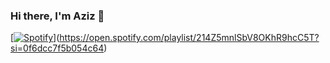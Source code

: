 ### Hi there, I'm Aziz 👋

[[![Spotify](https://spotify-github-readme.vercel.app/api/spotify)](https://open.spotify.com/collection/tracks)](https://open.spotify.com/playlist/214Z5mnlSbV8OKhR9hcC5T?si=0f6dcc7f5b054c64)
<!--
**auli-aziz/auli-aziz** is a ✨ _special_ ✨ repository because its `README.md` (this file) appears on your GitHub profile.

Here are some ideas to get you started:

- 🔭 I’m currently working on ...
- 🌱 I’m currently learning ...
- 👯 I’m looking to collaborate on ...
- 🤔 I’m looking for help with ...
- 💬 Ask me about ...
- 📫 How to reach me: ...
- 😄 Highly interested in web developemt both front-end and back-end
- ⚡ Fun fact: ...
-->
